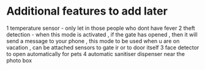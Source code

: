 # Additional features to add later 
1 temperature sensor - only let in those people who dont have fever 
2 theft detection - when this mode is activated , if the gate has opened , then it will send a message to your phone , this mode to be used when u are on vacation , can be attached sensors to gate ir or to door itself 
3 face detector to open automatically for pets 
4 automatic sanitiser dispenser near the photo box 
